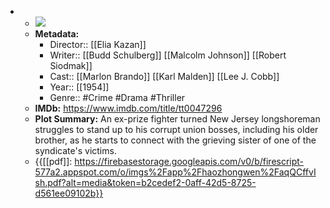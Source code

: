 - 
    - ![](https://m.media-amazon.com/images/M/MV5BY2I0MWFiZDMtNWQyYy00Njk5LTk3MDktZjZjNTNmZmVkYjkxXkEyXkFqcGdeQXVyNjc1NTYyMjg@._V1_SX300.jpg)  
    - **Metadata:**
        - Director:: [[Elia Kazan]]
        - Writer:: [[Budd Schulberg]] [[Malcolm Johnson]] [[Robert Siodmak]]
        - Cast:: [[Marlon Brando]] [[Karl Malden]] [[Lee J. Cobb]]
        - Year:: [[1954]]
        - Genre:: #Crime #Drama #Thriller
    - **IMDb:** https://www.imdb.com/title/tt0047296
    - **Plot Summary:** An ex-prize fighter turned New Jersey longshoreman struggles to stand up to his corrupt union bosses, including his older brother, as he starts to connect with the grieving sister of one of the syndicate's victims.
    - {{[[pdf]]: https://firebasestorage.googleapis.com/v0/b/firescript-577a2.appspot.com/o/imgs%2Fapp%2Fhaozhongwen%2FaqQCffvIsh.pdf?alt=media&token=b2cedef2-0aff-42d5-8725-d561ee09102b}}
